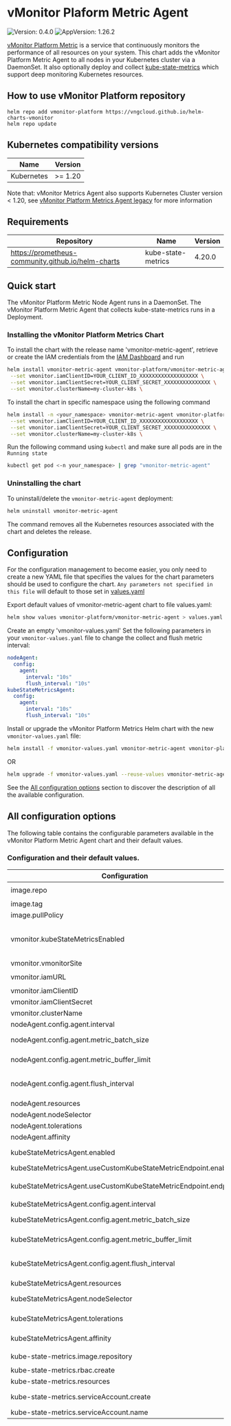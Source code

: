 # vMonitor Plaform Metric Agent

![Version: 0.4.0](https://img.shields.io/badge/Version-0.4.0-informational?style=flat-square) ![AppVersion: 1.26.2](https://img.shields.io/badge/AppVersion-1.26.2-informational?style=flat-square)

[vMonitor Platform Metric](https://www.vngcloud.vn/en/product/vmonitor-platform-metric) is a service that continuously monitors the performance of all resources on your system. This chart adds the vMonitor Platform Metric Agent to all nodes in your Kubernetes cluster via a DaemonSet. It also optionally deploy and collect [kube-state-metrics](https://github.com/prometheus-community/helm-charts/tree/main/charts/kube-state-metrics) which support deep monitoring Kubernetes resources.

## How to use vMonitor Platform repository

```
helm repo add vmonitor-platform https://vngcloud.github.io/helm-charts-vmonitor
helm repo update
```

## Kubernetes compatibility versions

| Name       | Version |
| ---------- | ------- |
| Kubernetes | >= 1.20 |

Note that: vMonitor Metrics Agent also supports Kubernetes Cluster version < 1.20, see [vMonitor Platform Metrics Agent legacy](https://docs.vngcloud.vn/display/ONVINA/Kubernetes) for more information

## Requirements

| Repository                                         | Name               | Version |
| -------------------------------------------------- | ------------------ | ------- |
| https://prometheus-community.github.io/helm-charts | kube-state-metrics | 4.20.0  |

## Quick start

The vMonitor Platform Metric Node Agent runs in a DaemonSet.
The vMonitor Platform Metric Agent that collects kube-state-metrics runs in a Deployment.

### Installing the vMonitor Platform Metrics Chart

To install the chart with the release name 'vmonitor-metric-agent', retrieve or create the IAM credentials from the [IAM Dashboard](https://hcm-3.console.vngcloud.vn/iam/service-accounts) and run

```bash
helm install vmonitor-metric-agent vmonitor-platform/vmonitor-metric-agent \
 --set vmonitor.iamClientID=YOUR_CLIENT_ID_XXXXXXXXXXXXXXXXXXX \
 --set vmonitor.iamClientSecret=YOUR_CLIENT_SECRET_XXXXXXXXXXXXXXX \
 --set vmonitor.clusterName=my-cluster-k8s \
```

To install the chart in specific namespace using the following command

```bash
helm install -n <your_namespace> vmonitor-metric-agent vmonitor-platform/vmonitor-metric-agent \
 --set vmonitor.iamClientID=YOUR_CLIENT_ID_XXXXXXXXXXXXXXXXXXX \
 --set vmonitor.iamClientSecret=YOUR_CLIENT_SECRET_XXXXXXXXXXXXXXX \
 --set vmonitor.clusterName=my-cluster-k8s \
```

Run the following command using `kubectl` and make sure all pods are in the `Running state`

```bash
kubectl get pod <-n your_namespace> | grep "vmonitor-metric-agent"
```

### Uninstalling the chart

To uninstall/delete the `vmonitor-metric-agent` deployment:

```bash
helm uninstall vmonitor-metric-agent
```

The command removes all the Kubernetes resources associated with the chart and deletes the release.

## Configuration

For the configuration management to become easier, you only need to create a new YAML file that specifies the values for the chart parameters should be used to configure the chart. `Any parameters not specified in this file` will default to those set in [values.yaml](https://github.com/vngcloud/helm-charts-vmonitor/blob/main/charts/vmonitor-metric-agent/values.yaml)

Export default values of vmonitor-metric-agent chart to file values.yaml:

```bash
helm show values vmonitor-platform/vmonitor-metric-agent > values.yaml
```

Create an empty 'vmonitor-values.yaml'
Set the following parameters in your `vmonitor-values.yaml` file to change the collect and flush metric interval:

```yaml
nodeAgent:
  config:
    agent:
      interval: "10s"
      flush_interval: "10s"
kubeStateMetricsAgent:
  config:
    agent:
      interval: "10s"
      flush_interval: "10s"
```

Install or upgrade the vMonitor Platform Metrics Helm chart with the new `vmonitor-values.yaml` file:

```bash
helm install -f vmonitor-values.yaml vmonitor-metric-agent vmonitor-platform/vmonitor-metric-agent
```

OR

```bash
helm upgrade -f vmonitor-values.yaml --reuse-values vmonitor-metric-agent vmonitor-platform/vmonitor-metric-agent
```

See the [All configuration options](#all-configuration-options) section to discover the description of all the available configuration.

## All configuration options

The following table contains the configurable parameters available in the vMonitor Platform Metric Agent chart and their default values.

### Configuration and their default values.

| Configuration                              | Type   | Default                                                    | Description                                                                                                                                                                                                          |
| ------------------------------------------ | ------ | ---------------------------------------------------------- | -------------------------------------------------------------------------------------------------------------------------------------------------------------------------------------------------------------------- |
| image.repo                                 | string | `"vcr.vngcloud.vn/81-vmp-public/vmonitor-metrics-agent"`                        | vMonitor Platform Metric Agent image name to use                                                                                                                                                                     |
| image.tag                                  | string | `"1.26.0-2.0.2"`                                           | Define the Agent version to use                                                                                                                                                                                      |
| image.pullPolicy                           | string | `"IfNotPresent"`                                           | Agent image pull policy                                                                                                                                                                                              |
| vmonitor.kubeStateMetricsEnabled           | bool   | `true`                                                     | If false, install vMonitor Platform Metric Agent without deploy the kube-state-metrics deployment (Use the kube-state-metrics that is already deployed using kubeStateMetricsAgent.useCustomKubeStateMetricEndpoint) |
| vmonitor.vmonitorSite                      | string | `"monitoring-agent.vngcloud.vn"`                           | The site of vMonitor Platform receive metric from agent                                                                                                                                                              |
| vmonitor.iamURL                            | string | `"https://iamapis.vngcloud.vn/accounts-api/v2/auth/token"` | Endpoint for IAM Authentication                                                                                                                                                                                      |
| vmonitor.iamClientID                       | string | `nil`                                                      | Your IAM Client ID                                                                                                                                                                                                   |
| vmonitor.iamClientSecret                   | string | `nil`                                                      | Your IAM Client Secret                                                                                                                                                                                               |
| vmonitor.clusterName                       | string | `"cluster-k8s"`                                                      | Set a unique Kubernetes Cluster Name for filtering hosts easily                                                                                                                                                      |
| nodeAgent.config.agent.interval   | string    | `"30s"`                                                     | Interval for collecting data from Kubernetes node                                                                                                          |
| nodeAgent.config.agent.metric_batch_size   | int    | `1000`                                                     | Control the size of each write batch that vMonitor Platform Metric Agent send to the vMonitor Platform site                                                                                                          |
| nodeAgent.config.agent.metric_buffer_limit | int    | `100000`                                                   | Max metric buffer size when Agent writes are failing to the vMonitor Platform site                                                                                                                                   |
| nodeAgent.config.agent.flush_interval | string    | `"30s"`                                                   | Interval for flushing (writing) data to the vMonitor Platform site. This value should not be set lower tan the nodeAgent.config.agent.interval (collection interval)                                                                                                                                  |
| nodeAgent.resources | object | `{}` | Resource requests and limits for the Agent. |
| nodeAgent.nodeSelector | object | `{}` | Allow the Agent DaemonSet to schedule only on selected nodes |
| nodeAgent.tolerations | list | `[]` | Allow the Agent DaemonSet to schedule on tainted nodes |
| nodeAgent.affinity | object | `{}` | Allow the Agent DaemonSet to schedule using affinity rules |
| kubeStateMetricsAgent.enabled           | bool   | `true`                                                     | If false, do not deploy vMonitor Platform Metric Agent that collects metrics from the kube-state-metrics |
| kubeStateMetricsAgent.useCustomKubeStateMetricEndpoint.enabled           | bool   | `false`                                                     | If true, using the custom endpoint for collecting the kube-state-metrics |
| kubeStateMetricsAgent.useCustomKubeStateMetricEndpoint.endpoint                       | string | `"http://example-kube-state-metrics.namespace:8080/metrics"`                                                      | Custom endpoint for collecting the kube-state-metrics `(required kubeStateMetricsAgent.useCustomKubeStateMetricEndpoint.enabled=true to take effect)`
| kubeStateMetricsAgent.config.agent.interval   | string    | `"30s"`                                                     | Interval for collecting data from Kubernetes node                                                                                                          |
| kubeStateMetricsAgent.config.agent.metric_batch_size   | int    | `1000`                                                     | Control the size of each write batch that vMonitor Platform Metric Agent send to the vMonitor Platform site                                                                                                          |
| kubeStateMetricsAgent.config.agent.metric_buffer_limit | int    | `100000`                                                   | Max metric buffer size when Agent writes are failing to the vMonitor Platform site                                                                                                                                   |
| kubeStateMetricsAgent.config.agent.flush_interval | string    | `"30s"`                                                   | Interval for flushing (writing) data to the vMonitor Platform site. This value should not be set lower tan the nodeAgent.config.agent.interval (collection interval)                                                                                                                                  |
| kubeStateMetricsAgent.resources | object | `{}` | Resource requests and limits for the Kube State Metrics Agent. |
| kubeStateMetricsAgent.nodeSelector | object | `{}` | Allow Kube State Metrics Agent Deployment to schedule on selected nodes |
| kubeStateMetricsAgent.tolerations | list | `[]` | Allow Kube State Metrics Agent Deployment to schedule on tainted nodes |
| kubeStateMetricsAgent.affinity | object | `{}` | Allow Kube State Metrics Agent Deployment to schedule using affinity rules |
| kube-state-metrics.image.repository | string | `"vcr.vngcloud.vn/81-vmp-public/kube-state-metrics"` | Default kube-state-metrics image repository. |
| kube-state-metrics.rbac.create | bool | `true` | If true, create & use RBAC resources |
| kube-state-metrics.resources | object | `{}` | Resource requests and limits for the kube-state-metrics container. |
| kube-state-metrics.serviceAccount.create | bool | `true` | If true, create ServiceAccount, require rbac kube-state-metrics.rbac.create true |
| kube-state-metrics.serviceAccount.name | string | `nil` | The name of the ServiceAccount to use. |